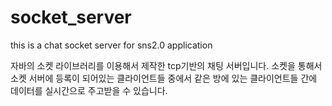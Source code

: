 # socket_server
this is a chat socket server for sns2.0 application

자바의 소켓 라이브러리를 이용해서 제작한 tcp기반의 채팅 서버입니다.
소켓을 통해서 소켓 서버에 등록이 되어있는 클라이언트들 중에서 같은 방에 있는 클라이언트들 간에 데이터를 실시간으로 주고받을 수 있습니다. 
